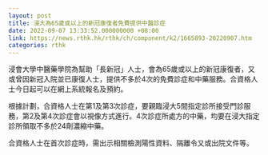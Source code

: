 ```yaml
---
layout: post
title: 浸大為65歲或以上的新冠康復者免費提供中醫診症
date: 2022-09-07 13:33:52.000000000 +08:00
link: https://news.rthk.hk/rthk/ch/component/k2/1665893-20220907.htm
categories: rthk
---
```


浸會大學中醫藥學院為幫助「長新冠」人士，會為65歲或以上的新冠康復者，又或曾因新冠入院並已康復人士，提供不多於4次的免費診症和中藥服務。合資格人士今日起可以在網上系統報名及預約。

根據計劃，合資格人士在第1及第3次診症，要親臨浸大5間指定診所接受門診服務，第2及第4次診症會以視像方式進行。4次診症所處方的中藥，均要在浸大指定診所領取不多於24劑濃縮中藥。

合資格人士在首次診症時，需出示相關檢測陽性資料、隔離令又或出院文件等。
